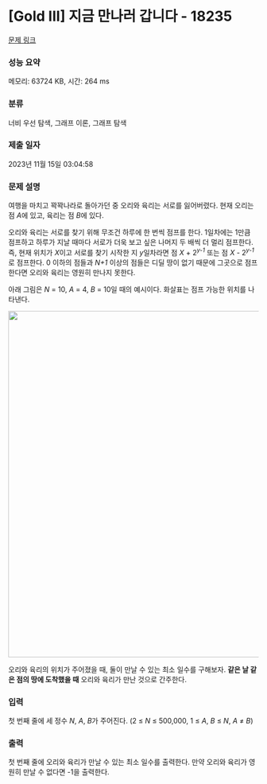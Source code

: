 # [Gold III] 지금 만나러 갑니다 - 18235 

[문제 링크](https://www.acmicpc.net/problem/18235) 

### 성능 요약

메모리: 63724 KB, 시간: 264 ms

### 분류

너비 우선 탐색, 그래프 이론, 그래프 탐색

### 제출 일자

2023년 11월 15일 03:04:58

### 문제 설명

<p>여행을 마치고 꽉꽉나라로 돌아가던 중 오리와 육리는 서로를 잃어버렸다. 현재 오리는 점 <em>A</em>에 있고, 육리는 점 <em>B</em>에 있다.</p>

<p>오리와 육리는 서로를 찾기 위해 무조건 하루에 한 번씩 점프를 한다. 1일차에는 1만큼 점프하고 하루가 지날 때마다 서로가 더욱 보고 싶은 나머지 두 배씩 더 멀리 점프한다. 즉, 현재 위치가 <em>X</em>이고 서로를 찾기 시작한 지 <em>y</em>일차라면 점 <em>X</em> + 2<em><sup>y-1</sup></em> 또는 점 <em>X</em> - 2<em><sup>y-1</sup></em>로 점프한다. 0 이하의 점들과 <em>N+1 </em>이상의 점들은 디딜 땅이 없기 때문에 그곳으로 점프한다면 오리와 육리는 영원히 만나지 못한다.</p>

<p>아래 그림은 <em>N </em>= 10, <em>A </em>= 4, <em>B </em>= 10일 때의 예시이다. 화살표는 점프 가능한 위치를 나타낸다.</p>

<p style="text-align: center;"><img alt="" src="https://upload.acmicpc.net/17882260-669e-4a3b-87ab-321b05c5879b/-/preview/" style="height: 697px; width: 600px;"></p>

<p>오리와 육리의 위치가 주어졌을 때, 둘이 만날 수 있는 최소 일수를 구해보자. <strong>같은 날 같은 점의 땅에 도착했을 때</strong> 오리와 육리가 만난 것으로 간주한다.</p>

### 입력 

 <p>첫 번째 줄에 세 정수 <em>N</em>, <em>A</em>, <em>B</em>가 주어진다. (2 ≤ <em>N </em>≤ 500,000, 1 ≤ <em>A</em>, <em>B</em> ≤ <em>N</em>, <em>A</em> ≠ <em>B</em>)</p>

### 출력 

 <p>첫 번째 줄에 오리와 육리가 만날 수 있는 최소 일수를 출력한다. 만약 오리와 육리가 영원히 만날 수 없다면 -1을 출력한다.</p>

